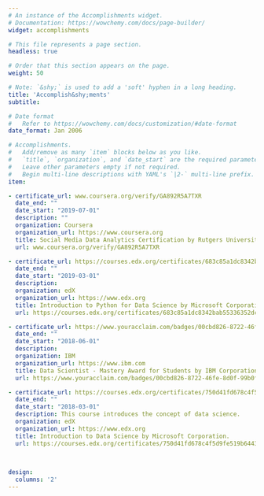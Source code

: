 ```yaml
---
# An instance of the Accomplishments widget.
# Documentation: https://wowchemy.com/docs/page-builder/
widget: accomplishments

# This file represents a page section.
headless: true

# Order that this section appears on the page.
weight: 50

# Note: `&shy;` is used to add a 'soft' hyphen in a long heading.
title: 'Accomplish&shy;ments'
subtitle:

# Date format
#   Refer to https://wowchemy.com/docs/customization/#date-format
date_format: Jan 2006

# Accomplishments.
#   Add/remove as many `item` blocks below as you like.
#   `title`, `organization`, and `date_start` are the required parameters.
#   Leave other parameters empty if not required.
#   Begin multi-line descriptions with YAML's `|2-` multi-line prefix.
item:

- certificate_url: www.coursera.org/verify/GA892R5A7TXR
  date_end: ""
  date_start: "2019-07-01"
  description: ""
  organization: Coursera
  organization_url: https://www.coursera.org
  title: Social Media Data Analytics Certification by Rutgers University
  url: www.coursera.org/verify/GA892R5A7TXR

- certificate_url: https://courses.edx.org/certificates/683c85a1dc8342bab55336352dcf290c
  date_end: ""
  date_start: "2019-03-01"
  description: 
  organization: edX
  organization_url: https://www.edx.org
  title: Introduction to Python for Data Science by Microsoft Corporation.
  url: https://courses.edx.org/certificates/683c85a1dc8342bab55336352dcf290c

- certificate_url: https://www.youracclaim.com/badges/00cbd826-8722-46fe-8d0f-99b0fcaaf7f7/public_url
  date_end: ""
  date_start: "2018-06-01"
  description: 
  organization: IBM
  organization_url: https://www.ibm.com
  title: Data Scientist - Mastery Award for Students by IBM Corporation.
  url: https://www.youracclaim.com/badges/00cbd826-8722-46fe-8d0f-99b0fcaaf7f7/public_url

- certificate_url: https://courses.edx.org/certificates/750d41fd678c4f5d9fe519b64435171b
  date_end: ""
  date_start: "2018-03-01"
  description: This course introduces the concept of data science. 
  organization: edX
  organization_url: https://www.edx.org
  title: Introduction to Data Science by Microsoft Corporation.
  url: https://courses.edx.org/certificates/750d41fd678c4f5d9fe519b64435171b

  
  
design:
  columns: '2' 
---
```

